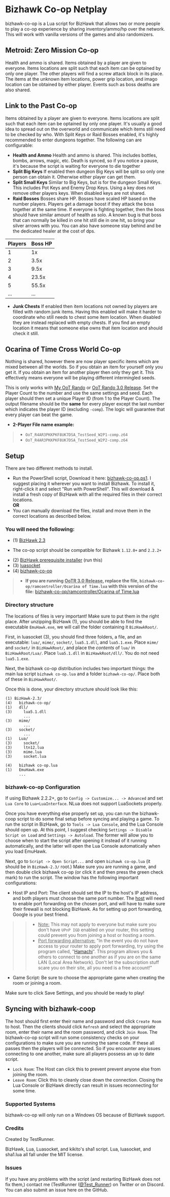 # Bizhawk Co-op Netplay

bizhawk-co-op is a Lua script for BizHawk that allows two or more people to play a co-op experience by sharing inventory/ammo/hp over the network. This will work with vanilla versions of the games and also randomizers.

## Metroid: Zero Mission Co-op

Health and ammo is shared. Items obtained by a player are given to everyone. Items locations are split such that each item can be optained by only one player. The other players will find a screw attack block in its place. The items at the unknown item locations, power grip location, and imago location can be obtained by either player. Events such as boss deaths are also shared.

## Link to the Past Co-op

Items obtained by a player are given to everyone. Items locations are split such that each item can be optained by only one player. It's usually a good idea to spread out on the overworld and communicate which items still need to be checked by who. With Split Keys or Raid Bosses enabled, it's highly recommended to enter dungeons together. The following can are configurable:
 
* **Health and Ammo** Health and ammo is shared. This includes bottles, bombs, arrows, magic, etc. Death is synced, so if you notice a pause, it's because the script is waiting for everyone to die together
* **Split Big Keys** If enabled then dungeon Big Keys will be split so only one person can obtain it. Otherwise either player can get them.
* **Split Small Keys** Similar to Big Keys, but is for the dungeon Small Keys. This includes Pot Keys and Enemy Drop Keys. Using a key does not remove other players keys. When disabled keys are not shared.
* **Raid Bosses** Bosses share HP. Bosses have scaled HP based on the number players. Players get a damage boost if they attack the boss together at the same time. If everyone is fighting together, then the boss should have similar amount of health as solo. A known bug is that boss that can normally be killed in one hit still die in one hit, so bring your silver arrows with you. You can also have someone stay behind and be the dedicated healer at the cost of dps.

| Players | Boss HP |
|---|-------|
| 1 | 1x    |
| 2 | 3.5x  |
| 3 | 9.5x  |
| 4 | 23.5x |
| 5 | 55.5x |
| ... | ... |

* **Junk Chests** If enabled then item locations not owned by players are filled with random junk items. Having this enabled will make it harder to coordinate who still needs to chest some item location. When disabled they are instead replaced with empty chests. If you find an empty location it means that someone else owns that item location and should check it still.

## Ocarina of Time Cross World Co-op

Nothing is shared, however there are now player specific items which are mixed between all the worlds. So if you obtain an item for yourself only you get it. If you obtain an item for another player then only they get it. This effectively means everyone will be playing different intermingled seeds.

This is only works with [My OoT Rando](https://github.com/TestRunnerSRL/OoT-Randomizer/tree/Dev) or [OoT Rando 3.0 Release](https://github.com/AmazingAmpharos/OoT-Randomizer/releases/tag/v3.0). Set the Player Count to the number and use the same settings and seed. Each player should then set a unique Player ID (from 1 to the Player Count). The output filename should be the **same** for every player except the last number which indicates the player ID (excluding `-comp`). The logic will guarantee that every player can beat the game.  
* **2-Player File name example:** 
> - `OoT_R4AR3PKKPKF8UK7DSA_TestSeed_W2P1-comp.z64`
> - `OoT_R4AR3PKKPKF8UK7DSA_TestSeed_W2P2-comp.z64` 

## Setup
There are two different methods to install.
* Run the PowerShell script, Download it here: [bizhawk-co-op.ps1](https://github.com/TestRunnerSRL/bizhawk-co-op/releases). I suggest placing it wherever you want to install Bizhawk. To install it, right-click it and select "Run with PowerShell". This will download & install a fresh copy of BizHawk with all the required files in their correct locations.  
**OR**  
* You can manually download the files, install and move them in the correct locations as described below.

### You will need the following:

* (1) [BizHawk 2.3](https://github.com/TASVideos/BizHawk/releases/tag/2.3)
- The co-op script should be compatible for Bizhawk `1.12.0+` and `2.2.2+`
* (2) [BizHawk prerequisite installer](https://github.com/TASVideos/BizHawk-Prereqs/releases/tag/2.1) (run this)
* (3) [luasocket](http://files.luaforge.net/releases/luasocket/luasocket/luasocket-2.0.2/luasocket-2.0.2-lua-5.1.2-Win32-vc8.zip)
* (4) [bizhawk-co-op](https://github.com/TestRunnerSRL/bizhawk-co-op/releases)  
> - **If you are running <ins>OoTR 3.0 Release</ins>, replace the file, `bizhawk-co-op/ramcontroller/Ocarina of Time.lua` with this version of the file:** [bizhawk-co-op/ramcontroller/Ocarina of Time.lua](https://github.com/TestRunnerSRL/bizhawk-co-op/raw/9e73e90eae6d5ef82cca96a9f3e6a235abbaf906/bizhawk-co-op/ramcontroller/Ocarina%20of%20Time.lua)  

### Directory structure

The locations of files is very important! Make sure to put them in the right place. After unzipping BizHawk (1), you should be able to find the executable `EmuHawk.exe`, we will call the folder containing it `BizHawkRoot/`.

First, in luasocket (3), you should find three folders, a file, and an executable: `lua/`, `mime/`, `socket/`, `lua5.1.dll`, and `lua5.1.exe`.
Place `mime/` and `socket/` in `BizHawkRoot/`, and place the *contents* of `lua/` in `BizHawkRoot/Lua/`. Place `lua5.1.dll` in `BizHawkRoot/dll/`. You do not need `lua5.1.exe`.

Next, the bizhawk co-op distribution includes two important things: the main lua script `bizhawk co-op.lua` and a folder `bizhawk-co-op/`. Place both of these in `BizHawkRoot/`.

Once this is done, your directory structure should look like this:

```
(1) BizHawk-2.3/ 
(4)   bizhawk-co-op/
(1)   dll/
(3)     lua5.1.dll
        ...
(3)   mime/
        ...
(3)   socket/
        ...
(1)   Lua/
(3)     socket/
(3)     ltn12.lua
(3)     mime.lua
(3)     socket.lua

(4)   bizhawk co-op.lua
(1)   EmuHawk.exe
      ...
```

### bizhawk-co-op Configuration

If using Bizhawk 2.2.2+, go to `Config -> Customize... -> Advanced` and set `Lua Core` to `Lua+LuaInterface`. NLua does not support LuaSockets properly. 

Once you have everything else properly set up, you can run the bizhawk-coop script to do some final setup before syncing and playing a game. To run the script in BizHawk, go to `Tools -> Lua Console`, and the Lua Console should open up. At this point, I suggest checking `Settings -> Disable Script on Load` and `Settings -> Autoload`. The former will allow you to choose when to start the script after opening it instead of it running automatically, and the latter will open the Lua Console automatically when you load EmuHawk.

Next, go to `Script -> Open Script...` and open `bizhawk co-op.lua` (it should be in `BizHawk-2.3/` root.) Make sure you are running a game, and then double click bizhawk co-op (or click it and then press the green check mark) to run the script. The window has the following important configurations:

* Host IP and Port: The client should set the IP to the host's IP address, and both players must choose the same port number. The <ins>host</ins> will need to enable port forwarding on the chosen port, and will have to make sure their firewall is not blocking BizHawk. As for setting up port forwarding, Google is your best friend. 
> > * <ins>Note:</ins> This may not apply to everyone but make sure you don't have `UPnP IGD` enabled on your router, this setting could prevent you from joining a host or hosting a room. 
> > * <ins>Port forwarding alternative:</ins> "In the event you do not have access to your router to apply port forwarding, try using the program called, "[Hamachi](https://www.vpn.net/)". This program allows you & others to connect to one another as if you are on the same LAN (Local Area Network). Don't let the subscription stuff scare you on their site, all you need is a free account!"

* Game Script: Be sure to choose the appropriate game when creating the room or joining a room.

Make sure to click Save Settings, and you should be ready to play!


## Syncing with bizhawk-coop

The host should first enter their name and password and click `Create Room` to host. Then the clients should click `Refresh` and select the appropriate room, enter their name and the room password, and click `Join Room`. The bizhawk-co-op script will run some consistency checks on your configurations to make sure you are running the same code. If these all passes then the players will be connected. So if you encounter any issues connecting to one another, make sure all players possess an up to date script.

* `Lock Room`: The Host can click this to prevent prevent anyone else from joining the room. 
* `Leave Room`: Click this to cleanly close down the connection. Closing the Lua Console or BizHawk directly can result in issues reconnecting for some time.


### Supported Systems

bizhawk-co-op will only run on a Windows OS because of BizHawk support.

### Credits

Created by TestRunner.

BizHawk, Lua, Luasocket, and kikito's sha1 script. Lua, luasocket, and sha1.lua all fall under the MIT license.

### Issues

If you have any problems with the script (and restarting BizHawk does not fix them,) contact me (TestRunner ([@Test_Runner](https://twitter.com/Test_Runner)) on Twitter or on Discord. You can also submit an issue here on the GitHub.
